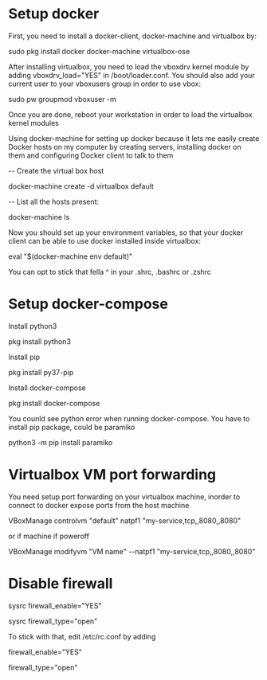 # Setup docker

First, you need to install a docker-client, docker-machine and virtualbox by:

sudo pkg install docker docker-machine virtualbox-ose

After installing virtualbox, you need to load the vboxdrv kernel module by adding vboxdrv_load="YES" in /boot/loader.conf. You should also add your current user to your vboxusers group in order to use vbox:

sudo pw groupmod vboxuser -m <username>

Once you are done, reboot your workstation in order to load the virtualbox kernel modules

Using docker-machine for setting up docker because it lets me easily create Docker hosts on my computer by creating servers, installing docker on them and configuring Docker client to talk to them 

-- Create the virtual box host

docker-machine create -d virtualbox default

-- List all the hosts present:

docker-machine ls

Now you should set up your environment variables, so that your docker client can be able to use docker installed inside virtualbox:

eval "$(docker-machine env default)"

You can opt to stick that fella ^ in your .shrc, .bashrc or .zshrc

# Setup docker-compose

Install python3

pkg install python3

Install pip

pkg install py37-pip

Install docker-compose

pkg install docker-compose

You counld see python error when running docker-compose. You have to install pip package, could be paramiko

python3 -m pip install paramiko

# Virtualbox VM port forwarding

You need setup port forwarding on your virtualbox machine, inorder to connect to docker expose ports from the host machine

VBoxManage controlvm "default" natpf1 "my-service,tcp,,8080,,8080"

or if machine if poweroff

VBoxManage modifyvm "VM name" --natpf1 "my-service,tcp,,8080,,8080"

# Disable firewall

sysrc firewall_enable="YES"

sysrc firewall_type="open"

To stick with that, edit /etc/rc.conf by adding

firewall_enable="YES"

firewall_type="open"


